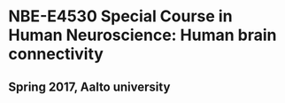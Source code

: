 # NBE-E4530 Special Course in Human Neuroscience: Human brain connectivity
## Spring 2017, Aalto university

